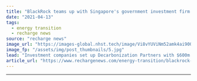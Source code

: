 ```yaml
---
title: "BlackRock teams up with Singapore's government investment firm to fund decarbonisation"
date: "2021-04-13"
tags: 
  - energy transition
  - recharge news
source: "recharge news"
image_url: "https://images-global.nhst.tech/image/Vi8vYUViNm52amk4ai90QStaR2lEMWZGcjlPaVJOK09SeERFMDRTQ3N0TT0=/nhst/binary/153220b32821a9d4a8c7a87ca74a6bdc"
image_fp: "/assets/img/post_thumbnails/5.jpg"
lead: "Investment companies set up Decarbonization Partners with $600m in joint initial capital to invest in multiple funds"
article_url: "https://www.rechargenews.com/energy-transition/blackrock-teams-up-with-singapores-government-investment-firm-to-fund-decarbonisation/2-1-994717"
---
```


---
